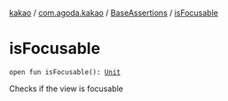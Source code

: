 [kakao](../../index.md) / [com.agoda.kakao](../index.md) / [BaseAssertions](index.md) / [isFocusable](.)

# isFocusable

`open fun isFocusable(): `[`Unit`](https://kotlinlang.org/api/latest/jvm/stdlib/kotlin/-unit/index.html)

Checks if the view is focusable

